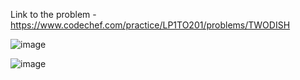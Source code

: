 Link to the problem - https://www.codechef.com/practice/LP1TO201/problems/TWODISH


![image](https://github.com/Haleshot/Competitive-Programming/assets/57552973/211c387a-3366-4947-b3ec-5375bcba19b4)

![image](https://github.com/Haleshot/Competitive-Programming/assets/57552973/3cc51dce-c8d9-47d1-916a-c698a05c52a5)
